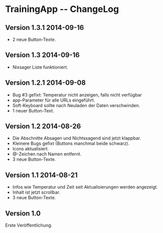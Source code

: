 TrainingApp -- ChangeLog
========================

Version 1.3.1 2014-09-16
------------------------
- 2 neue Button-Texte.

Version 1.3 2014-09-16
----------------------
- Nixsager Liste funktioniert.

Version 1.2.1 2014-09-08
------------------------
- Bug #3 gefixt: Temperatur nicht anzeigen, falls nicht verfügbar
- app-Parameter für alle URLs eingeführt.
- Soft-Keyboard sollte nach Neuladen der Daten verschwinden.
- 1 neuer Button-Text.

Version 1.2 2014-08-26
----------------------
- Die Abschnitte Absagen und Nichtssagend sind jetzt klappbar.
- Kleinere Bugs gefixt (Buttons manchmal beide schwarz).
- Icons aktualisiert.
- @-Zeichen nach Namen entfernt.
- 3 neue Button-Texte.

Version 1.1 2014-08-21
----------------------
- Infos wie Temperatur und Zeit seit Aktualisierungen werden angezeigt.
- Inhalt ist jetzt scrollbar.
- 3 neue Button-Texte.

Version 1.0
-----------
Erste Veröffentlichung.
